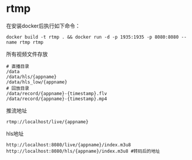 # rtmp

在安装docker后执行如下命令：
```
docker build -t rtmp . && docker run -d -p 1935:1935 -p 8080:8080 --name rtmp rtmp
```
所有视频文件存放
```
# 直播目录
/data 
/data/hls/{appname}
/data/hls_low/{appname}
# 回放目录
/data/record/{appname}-{timestamp}.flv
/data/record/{appname}-{timestamp}.mp4
```
推流地址
```
rtmp://localhost/live/{appname}
```
hls地址
```
http://localhost:8080/live/{appname}/index.m3u8 
http://localhost:8080/hls/{appname}/index.m3u8 #转码后的地址
```
